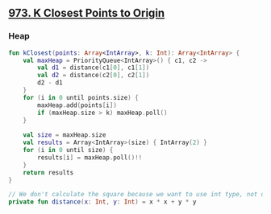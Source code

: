 ## [973. K Closest Points to Origin](https://leetcode.com/problems/k-closest-points-to-origin/)

### Heap
```kotlin
fun kClosest(points: Array<IntArray>, k: Int): Array<IntArray> {
    val maxHeap = PriorityQueue<IntArray>() { c1, c2 ->
        val d1 = distance(c1[0], c1[1])
        val d2 = distance(c2[0], c2[1])
        d2 - d1
    }
    for (i in 0 until points.size) {
        maxHeap.add(points[i])
        if (maxHeap.size > k) maxHeap.poll()
    }
    
    val size = maxHeap.size
    val results = Array<IntArray>(size) { IntArray(2) }
    for (i in 0 until size) {
        results[i] = maxHeap.poll()!!
    }
    return results
}

// We don't calculate the square because we want to use int type, not double for convenience.
private fun distance(x: Int, y: Int) = x * x + y * y
```